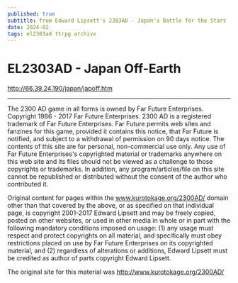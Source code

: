 ```yaml
---
published: true
subtitle: from Edward Lipsett's 2303AD - Japan's Battle for the Stars
date: 2024-02
tags: el2303ad ttrpg archive
---
```


# EL2303AD - Japan Off-Earth

http://66.39.24.190/japan/japoff.htm

--- 

The 2300 AD game in all forms is owned by Far Future Enterprises. Copyright 1986 - 2017 Far Future Enterprises. 2300 AD is a registered trademark of Far Future Enterprises. Far Future permits web sites and fanzines for this game, provided it contains this notice, that Far Future is notified, and subject to a withdrawal of permission on 90 days notice. The contents of this site are for personal, non-commercial use only. Any use of Far Future Enterprises's copyrighted material or trademarks anywhere on this web site and its files should not be viewed as a challenge to those copyrights or trademarks. In addition, any program/articles/file on this site cannot be republished or distributed without the consent of the author who contributed it.

Original content for pages within the www.kurotokage.org/2300AD/ domain other than that covered by the above, or as specified on that individual page, is copyright 2001-2017 Edward Lipsett and may be freely copied, posted on other websites, or used in other media in whole or in part with the following mandatory conditions imposed on usage: (1) any usage must respect and protect copyrights on all material, and specifically must obey restrictions placed on use by Far Future Enterprises on its copyrighted material, and (2) regardless of alterations or additions, Edward Lipsett must be credited as author of parts copyright Edward Lipsett.

The original site for this material was http://www.kurotokage.org/2300AD/